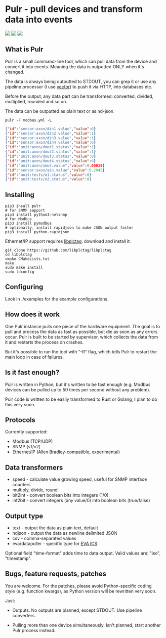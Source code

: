 # Pulr - pull devices and transform data into events

<img src="https://img.shields.io/pypi/v/pulr.svg" /> <img src="https://img.shields.io/badge/license-Apache%202.0-green" /> <img src="https://img.shields.io/badge/python-3.6%20%7C%203.7%20%7C%203.8-blue.svg" />

## What is Pulr

Pulr is a small command-line tool, which can pull data from the device and
convert it into events. Meaning the data is outputted ONLY when it's changed.

The data is always being outputted to STDOUT, you can grep it or use any
pipeline processor (I use [vector](https://vector.dev/)) to push it via HTTP,
into databases etc.

Before the output, any data part can be transformed: converted, divided,
multiplied, rounded and so on.

The data can be outputted as plain text or as nd-json.

```shell
pulr -F modbus.yml -L
```

```json
{"id":"sensor:axon/din1.value","value":0}
{"id":"sensor:axon/din2.value","value":1}
{"id":"sensor:axon/din3.value","value":1}
{"id":"sensor:axon/din4.value","value":0}
{"id":"unit:axon/dout1.status","value":1}
{"id":"unit:axon/dout2.status","value":1}
{"id":"unit:axon/dout3.status","value":0}
{"id":"unit:axon/dout4.status","value":0}
{"id":"unit:axon/aout.value","value":0.00619}
{"id":"sensor:axon/ain.value","value":5.2045}
{"id":"unit:tests/u1.status","value":0}
{"id":"unit:tests/u2.status","value":0}
```

## Installing

```shell
pip3 insall pulr
# for SNMP support
pip3 install python3-netsnmp
# for Modbus
pip3 install pymodbus
# optionally, install rapidjson to make JSON output faster
pip3 install python-rapidjson
```

Ethernet/IP support requires
[libplctag](https://github.com/libplctag/libplctag), download and install it:

```shell
git clone https://github.com/libplctag/libplctag
cd libplctag
cmake CMakeLists.txt
make
sudo make install
sudo ldconfig
```

## Configuring

Look in ./examples for the example configurations.

## How does it work

One Pulr instance pulls one piece of the hardware equipment. The goal is to
pull and process the data as fast as possible, but die as soon as any errors
occur. Pulr is built to be started by supervisor, which collects the data from
it and restarts the process on crashes.

But it's possible to run the tool with "-R" flag, which tells Pulr to restart
the main loop in case of failures.

## Is it fast enough?

Pulr is written in Python, but it's written to be fast enough (e.g. Modbus
devices can be pulled up to 50 times per second without any problem).

Pulr code is written to be easily transformed to Rust or Golang, I plan to do
this very soon.

## Protocols

Currently supported:

* Modbus (TCP/UDP)
* SNMP (v1/v2)
* Ethernet/IP (Allen Bradley-compatible, experimental)

## Data transformers

* speed - calculate value growing speed, useful for SNMP interface counters
* multiply, divide, round
* bit2int - convert boolean bits into integers (1/0)
* int2bit - convert integers (any value/0) into boolean bits (true/false)

## Output type

* text - output the data as plain text, default
* ndjson - output the data as newline delimited JSON
* csv - comma-separated values
* eva/datapuller - specific type for [EVA ICS](https://www.eva-ics.com/)

Optional field "time-format" adds time to data output. Valid values are: "iso",
"timestamp".

## Bugs, feature requests, patches

You are welcome. For the patches, please avoid Python-specific coding style
(e.g. function kwargs), as Python version will be rewritten very soon.

Just:

* Outputs. No outputs are planned, except STDOUT. Use pipeline converters.

* Pulling more than one device simultaneously. Isn't planned, start another
  Pulr process instead.

